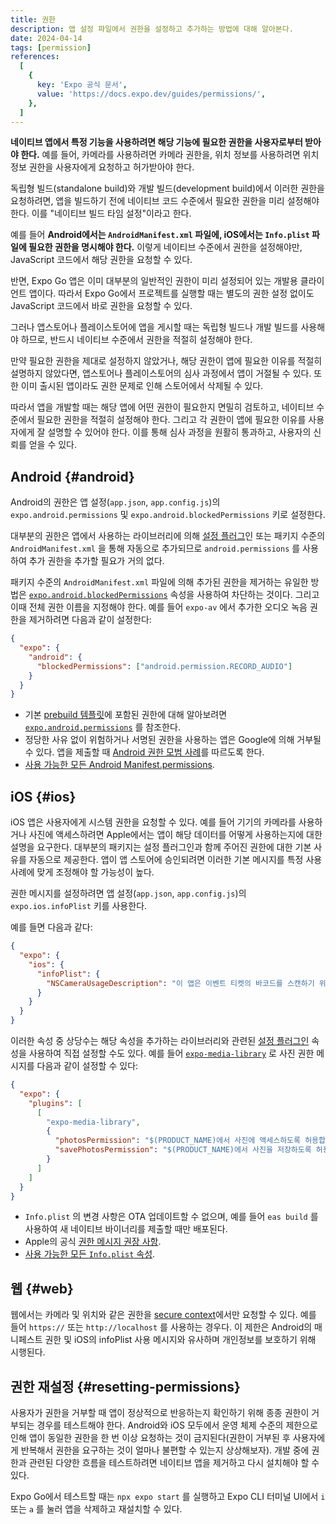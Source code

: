 ```yaml
---
title: 권한
description: 앱 설정 파일에서 권한을 설정하고 추가하는 방법에 대해 알아본다.
date: 2024-04-14
tags: [permission]
references:
  [
    {
      key: 'Expo 공식 문서',
      value: 'https://docs.expo.dev/guides/permissions/',
    },
  ]
---
```


**네이티브 앱에서 특정 기능을 사용하려면 해당 기능에 필요한 권한을 사용자로부터 받아야 한다.** 예를 들어, 카메라를 사용하려면 카메라 권한을, 위치 정보를 사용하려면 위치 정보 권한을 사용자에게 요청하고 허가받아야 한다.

독립형 빌드(standalone build)와 개발 빌드(development build)에서 이러한 권한을 요청하려면, 앱을 빌드하기 전에 네이티브 코드 수준에서 필요한 권한을 미리 설정해야 한다. 이를 "네이티브 빌드 타임 설정"이라고 한다.

예를 들어 **Android에서는 `AndroidManifest.xml` 파일에, iOS에서는 `Info.plist` 파일에 필요한 권한을 명시해야 한다.** 이렇게 네이티브 수준에서 권한을 설정해야만, JavaScript 코드에서 해당 권한을 요청할 수 있다.

반면, Expo Go 앱은 이미 대부분의 일반적인 권한이 미리 설정되어 있는 개발용 클라이언트 앱이다. 따라서 Expo Go에서 프로젝트를 실행할 때는 별도의 권한 설정 없이도 JavaScript 코드에서 바로 권한을 요청할 수 있다.

그러나 앱스토어나 플레이스토어에 앱을 게시할 때는 독립형 빌드나 개발 빌드를 사용해야 하므로, 반드시 네이티브 수준에서 권한을 적절히 설정해야 한다.

만약 필요한 권한을 제대로 설정하지 않았거나, 해당 권한이 앱에 필요한 이유를 적절히 설명하지 않았다면, 앱스토어나 플레이스토어의 심사 과정에서 앱이 거절될 수 있다. 또한 이미 출시된 앱이라도 권한 문제로 인해 스토어에서 삭제될 수 있다.

따라서 앱을 개발할 때는 해당 앱에 어떤 권한이 필요한지 면밀히 검토하고, 네이티브 수준에서 필요한 권한을 적절히 설정해야 한다. 그리고 각 권한이 앱에 필요한 이유를 사용자에게 잘 설명할 수 있어야 한다. 이를 통해 심사 과정을 원활히 통과하고, 사용자의 신뢰를 얻을 수 있다.

## Android {#android}

Android의 권한은 앱 설정(`app.json`, `app.config.js`)의 `expo.android.permissions` 및 `expo.android.blockedPermissions` 키로 설정한다.

대부분의 권한은 앱에서 사용하는 라이브러리에 의해 [설정 플러그](https://docs.expo.dev/config-plugins/plugins-and-mods/#create-a-plugin)인 또는 패키지 수준의 `AndroidManifest.xml` 을 통해 자동으로 추가되므로 `android.permissions` 를 사용하여 추가 권한을 추가할 필요가 거의 없다.

패키지 수준의 `AndroidManifest.xml` 파일에 의해 추가된 권한을 제거하는 유일한 방법은 [`expo.android.blockedPermissions`](https://docs.expo.dev/versions/latest/config/app/#blockedpermissions) 속성을 사용하여 차단하는 것이다. 그리고 이때 전체 권한 이름을 지정해야 한다. 예를 들어 `expo-av` 에서 추가한 오디오 녹음 권한을 제거하려면 다음과 같이 설정한다:

```json
{
  "expo": {
    "android": {
      "blockedPermissions": ["android.permission.RECORD_AUDIO"]
    }
  }
}
```

- 기본 [prebuild 템플릿](https://docs.expo.dev/workflow/prebuild/#templates)에 포함된 권한에 대해 알아보려면 [`expo.android.permissions`](https://docs.expo.dev/versions/latest/config/app/#permissions) 를 참조한다.
- 정당한 사유 없이 위험하거나 서명된 권한을 사용하는 앱은 Google에 의해 거부될 수 있다. 앱을 제출할 때 [Android 권한 모범 사례](https://developer.android.com/training/permissions/usage-notes)를 따르도록 한다.
- [사용 가능한 모든 Android Manifest.permissions](https://developer.android.com/reference/android/Manifest.permission).

## iOS {#ios}

iOS 앱은 사용자에게 시스템 권한을 요청할 수 있다. 예를 들어 기기의 카메라를 사용하거나 사진에 액세스하려면 Apple에서는 앱이 해당 데이터를 어떻게 사용하는지에 대한 설명을 요구한다. 대부분의 패키지는 설정 플러그인과 함께 주어진 권한에 대한 기본 사유를 자동으로 제공한다. 앱이 앱 스토어에 승인되려면 이러한 기본 메시지를 특정 사용 사례에 맞게 조정해야 할 가능성이 높다.

권한 메시지를 설정하려면 앱 설정(`app.json`, `app.config.js`)의 `expo.ios.infoPlist` 키를 사용한다.

예를 들면 다음과 같다:

```json
{
  "expo": {
    "ios": {
      "infoPlist": {
        "NSCameraUsageDescription": "이 앱은 이벤트 티켓의 바코드를 스캔하기 위해 카메라를 사용합니다."
      }
    }
  }
}
```

이러한 속성 중 상당수는 해당 속성을 추가하는 라이브러리와 관련된 [설정 플러그인](https://docs.expo.dev/config-plugins/introduction/) 속성을 사용하여 직접 설정할 수도 있다. 예를 들어 [`expo-media-library`](https://docs.expo.dev/versions/latest/sdk/media-library/) 로 사진 권한 메시지를 다음과 같이 설정할 수 있다:

```json
{
  "expo": {
    "plugins": [
      [
        "expo-media-library",
        {
          "photosPermission": "$(PRODUCT_NAME)에서 사진에 액세스하도록 허용합니다.",
          "savePhotosPermission": "$(PRODUCT_NAME)에서 사진을 저장하도록 허용합니다."
        }
      ]
    ]
  }
}
```

- `Info.plist` 의 변경 사항은 OTA 업데이트할 수 없으며, 예를 들어 `eas build` 를 사용하여 새 네이티브 바이너리를 제출할 때만 배포된다.
- Apple의 공식 [권한 메시지 권장 사항](https://developer.apple.com/design/human-interface-guidelines/privacy#Requesting-permission).
- [사용 가능한 모든 `Info.plist` 속성](https://developer.apple.com/library/archive/documentation/General/Reference/InfoPlistKeyReference/Articles/CocoaKeys.html).

## 웹 {#web}

웹에서는 카메라 및 위치와 같은 권한을 [secure context](https://developer.mozilla.org/en-US/docs/Web/Security/Secure_Contexts#When_is_a_context_considered_secure)에서만 요청할 수 있다. 예를 들어 `https://` 또는 `http://localhost` 를 사용하는 경우다. 이 제한은 Android의 매니페스트 권한 및 iOS의 infoPlist 사용 메시지와 유사하며 개인정보를 보호하기 위해 시행된다.

## 권한 재설정 {#resetting-permissions}

사용자가 권한을 거부할 때 앱이 정상적으로 반응하는지 확인하기 위해 종종 권한이 거부되는 경우를 테스트해야 한다. Android와 iOS 모두에서 운영 체제 수준의 제한으로 인해 앱이 동일한 권한을 한 번 이상 요청하는 것이 금지된다(권한이 거부된 후 사용자에게 반복해서 권한을 요구하는 것이 얼마나 불편할 수 있는지 상상해보자). 개발 중에 권한과 관련된 다양한 흐름을 테스트하려면 네이티브 앱을 제거하고 다시 설치해야 할 수 있다.

Expo Go에서 테스트할 때는 `npx expo start` 를 실행하고 Expo CLI 터미널 UI에서 `i` 또는 `a` 를 눌러 앱을 삭제하고 재설치할 수 있다.
